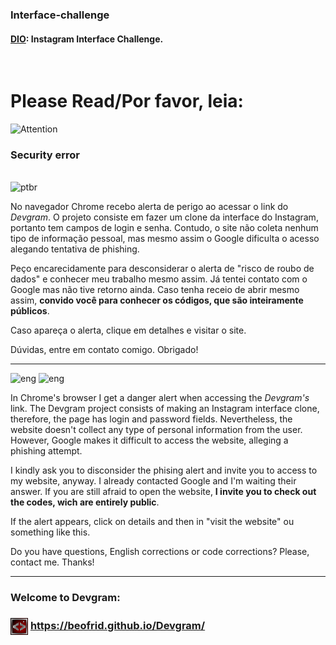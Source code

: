 ### Interface-challenge
#### <a href="https://www.dio.me/">DIO</a>: Instagram Interface Challenge.


<br>

# Please Read/Por favor, leia:

![Attention](https://tenor.com/view/pay-attention-warning-neon-light-gif-16365369.gif)
<br>
### Security error
<br>
<img src="https://user-images.githubusercontent.com/107009658/176063238-0bc803e0-fd89-4687-bf3c-a13c637728f8.png" alt="ptbr" width="40px"/>
<p>No navegador Chrome recebo alerta de perigo ao acessar o link do <i>Devgram</i>.
O projeto consiste em fazer um clone da interface do Instagram, portanto tem campos de login e senha. Contudo, o site não coleta nenhum tipo de informação pessoal, mas mesmo assim o Google dificulta o acesso alegando tentativa de phishing. </p>
<p>Peço encarecidamente para desconsiderar o alerta de "risco de roubo de dados" e conhecer meu trabalho mesmo assim. Já tentei contato com o Google mas não tive retorno ainda. Caso tenha receio de abrir mesmo assim, <strong>convido você para conhecer os códigos, que são inteiramente públicos</strong>. 
</p>
<p>Caso apareça o alerta, clique em detalhes e visitar o site.</p>
<p>
Dúvidas, entre em contato comigo. Obrigado!
</p>
<hr>
<div>
<img src="https://user-images.githubusercontent.com/107009658/176064307-06ecebe3-9fd5-4acf-925d-7a2ba190696d.png" alt="eng" width="40px"/>
<img src="https://user-images.githubusercontent.com/107009658/176064423-760bebf0-fb89-4a3b-ab88-59af9a112d43.png" alt="eng" width="40px"/>
</div>
<p> In Chrome's browser I get a danger alert when accessing the <i>Devgram's</i> link.
The Devgram project consists of making an Instagram interface clone, therefore, the page has login and password fields. Nevertheless, the website doesn't collect any type of personal information from the user. However, Google makes it difficult to access the website, alleging a phishing attempt.</p>
<p> I kindly ask you to disconsider the phising alert and invite you to access to my website, anyway. I already contacted Google and I'm waiting their answer. If you are still afraid to open the website, <strong>I invite you to check out the codes, wich are entirely public</strong>. 
</p>
<p>If the alert appears, click on details and then in "visit the website" ou something like this.</p>
<p>
Do you have questions, English corrections or code corrections? Please, contact me. Thanks!
</p>

<hr>
<h3> Welcome to Devgram:<h3> <img align="center" src="https://github.com/beofrid/Devgram/blob/master/assets/img/flavicon.png"></a>
<a href="https://beofrid.github.io/Devgram/" >
https://beofrid.github.io/Devgram/ </a>
  

